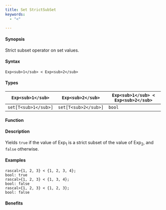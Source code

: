 ```yaml
---
title: Set StrictSubSet
keywords:
  - "<"

---
```


#### Synopsis

Strict subset operator on set values.

#### Syntax

`Exp<sub>1</sub> < Exp<sub>2</sub>`

#### Types


| `Exp<sub>1</sub>`    |  `Exp<sub>2</sub>`    | `Exp<sub>1</sub> < Exp<sub>2</sub>`  |
| --- | --- | --- |
| `set[T<sub>1</sub>]` |  `set[T<sub>2</sub>]` | `bool`               |


#### Function

#### Description

Yields `true` if the value of Exp<sub>1</sub> is a strict subset of the value of Exp<sub>2</sub>,  and `false` otherwise.

#### Examples


```rascal-shell
rascal>{1, 2, 3} < {1, 2, 3, 4};
bool: true
rascal>{1, 2, 3} < {1, 3, 4};
bool: false
rascal>{1, 2, 3} < {1, 2, 3};
bool: false
```

#### Benefits


